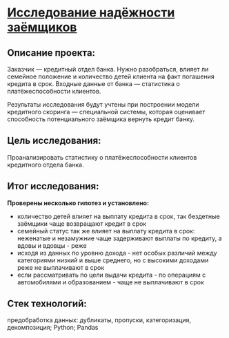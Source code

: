 # [Исследование надёжности заёмщиков]()
## Описание проекта:
Заказчик — кредитный отдел банка. Нужно разобраться, влияет ли семейное положение и количество детей клиента на факт погашения кредита в срок. Входные данные от банка — статистика о платёжеспособности клиентов.

Результаты исследования будут учтены при построении модели кредитного скоринга — специальной системы, которая оценивает способность потенциального заёмщика вернуть кредит банку.

## Цель исследования:
Проанализировать статистику о платёжеспособности клиентов кредитного отдела банка. 

## Итог исследования:
**Проверены несколько гипотез и установлено:**
- количество детей влияет на выплату кредита в срок, так бездетные заёмщики чаще возвращают кредит в срок
- семейный статус так же влияет на выплату кредита в срок: неженатые и незамужние чаще задерживают выплаты по кредиту, а вдовы и вдовцы - реже
- исходя из данных по уровню дохода - нет особых различий между категориями низкий и выше среднего, но с высокими доходами реже не выплачивают в срок
- если рассматривать по цели выдачи кредита - по операциям с автомобилями и образованием - чаще не выплачивают в срок

## Стек технологий:
предобработка данных: дубликаты, пропуски, категоризация, декомпозиция; Python; Pandas 
